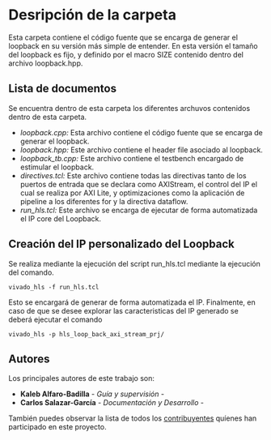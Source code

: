 # Desripción de la carpeta

Esta carpeta contiene el código fuente que se encarga de generar el loopback en su versión más simple de entender. En esta versión el tamaño del loopback es fijo, y definido por el macro SIZE contenido dentro del archivo loopback.hpp.

## Lista de documentos

Se encuentra dentro de esta carpeta los diferentes archuvos contenidos dentro de esta carpeta.

* *loopback.cpp:* Esta archivo contiene el código fuente que se encarga de generar el loopback.
* *loopback.hpp:* Este archivo contiene el header file asociado al loopback.
* *loopback_tb.cpp:* Este archivo contiene el testbench encargado de estimular el loopback.
* *directives.tcl:* Este archivo contiene todas las directivas tanto de los puertos de entrada que se declara como AXIStream, el control del IP el cual se realiza por AXI Lite, y optimizaciones como la aplicación de pipeline a los diferentes for y la directiva dataflow.
* *run_hls.tcl:* Este archivo se encarga de ejecutar de forma automatizada el IP core del Loopback.


## Creación del IP personalizado del Loopback

Se realiza mediante la ejecución del script  run_hls.tcl mediante la ejecución del comando.

```
vivado_hls -f run_hls.tcl
```

Esto se encargará de generar de forma automatizada el IP. Finalmente, en caso de que se desee explorar las caracteristicas del IP generado se deberá ejecutar el comando

```
vivado_hls -p hls_loop_back_axi_stream_prj/
```

## Autores

Los principales autores de este trabajo son:

* **Kaleb Alfaro-Badilla** - *Guía y supervisión* - 
* **Carlos Salazar-García** - *Documentación y Desarrollo* -

También puedes observar la lista de todos los [contribuyentes](https://github.com/cadriansalazarg/InterfacesZynq/contributors) quíenes han participado en este proyecto. 
